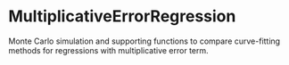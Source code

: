 # MultiplicativeErrorRegression
Monte Carlo simulation and supporting functions to compare curve-fitting methods for regressions with multiplicative error term.
